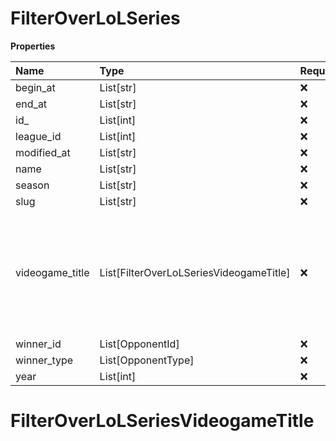 # FilterOverLoLSeries

**Properties**

| Name            | Type                                    | Required | Description                                                                                              |
| :-------------- | :-------------------------------------- | :------- | :------------------------------------------------------------------------------------------------------- |
| begin_at        | List[str]                               | ❌       |                                                                                                          |
| end_at          | List[str]                               | ❌       |                                                                                                          |
| id\_            | List[int]                               | ❌       |                                                                                                          |
| league_id       | List[int]                               | ❌       |                                                                                                          |
| modified_at     | List[str]                               | ❌       |                                                                                                          |
| name            | List[str]                               | ❌       |                                                                                                          |
| season          | List[str]                               | ❌       |                                                                                                          |
| slug            | List[str]                               | ❌       |                                                                                                          |
| videogame_title | List[FilterOverLoLSeriesVideogameTitle] | ❌       | A videogame title id or slug. <br/>Only for `/csgo/*`, `/codmw/*`, `/fifa/*` and `/ow/*` endpoints <br/> |
| winner_id       | List[OpponentId]                        | ❌       |                                                                                                          |
| winner_type     | List[OpponentType]                      | ❌       |                                                                                                          |
| year            | List[int]                               | ❌       |                                                                                                          |

# FilterOverLoLSeriesVideogameTitle
